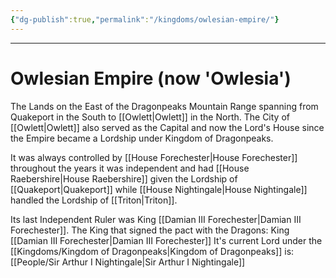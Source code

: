 ```yaml
---
{"dg-publish":true,"permalink":"/kingdoms/owlesian-empire/"}
---
```



---
# Owlesian Empire (now 'Owlesia')
The Lands on the East of the Dragonpeaks Mountain Range spanning from Quakeport in the South to [[Owlett\|Owlett]] in the North. The City of [[Owlett\|Owlett]] also served as the Capital and now the Lord's House since the Empire became a Lordship under Kingdom of Dragonpeaks.

It was always controlled by [[House Forechester\|House Forechester]] throughout the years it was independent and had [[House Raebershire\|House Raebershire]] given the Lordship of [[Quakeport\|Quakeport]] while [[House Nightingale\|House Nightingale]] handled the Lordship of [[Triton\|Triton]].

Its last Independent Ruler was King [[Damian III Forechester\|Damian III Forechester]].
The King that signed the pact with the Dragons: King [[Damian III Forechester\|Damian III Forechester]]
It's current Lord under the [[Kingdoms/Kingdom of Dragonpeaks\|Kingdom of Dragonpeaks]] is: [[People/Sir Arthur I Nightingale\|Sir Arthur I Nightingale]]
